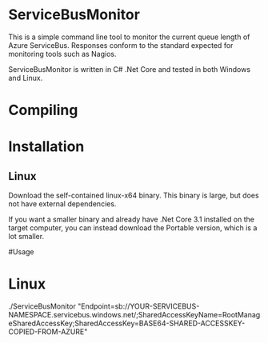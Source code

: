 # ServiceBusMonitor

This is a simple command line tool to monitor the current queue length of Azure ServiceBus.
Responses conform to the standard expected for monitoring tools such as Nagios.


ServiceBusMonitor is written in C# .Net Core and tested in both Windows and Linux.

# Compiling

# Installation

## Linux
Download the self-contained linux-x64 binary. This binary is large, but does not have external dependencies.

If you want a smaller binary and already have .Net Core 3.1 installed on the target computer, 
you can instead download the Portable version, which is a lot smaller.


#Usage

# Linux

./ServiceBusMonitor "Endpoint=sb://YOUR-SERVICEBUS-NAMESPACE.servicebus.windows.net/;SharedAccessKeyName=RootManageSharedAccessKey;SharedAccessKey=BASE64-SHARED-ACCESSKEY-COPIED-FROM-AZURE"

